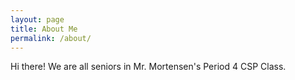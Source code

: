 ```yaml
---
layout: page
title: About Me 
permalink: /about/
---
```


Hi there! We are all seniors in Mr. Mortensen's Period 4 CSP Class. 
